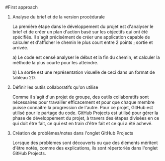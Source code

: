 #First approach

1. Analyse du brief et de la version procédurale

   La première étape dans le développement du projet est d'analyser le brief et de créer un plan d'action basé sur les objectifs qui ont été spécifiés. Il s'agit précisément de créer une application capable de calculer et d'afficher le chemin le plus court entre 2 points ; sortie et arrivée.

   a) Le code est censé analyser le début et la fin du chemin, et calculer la méthode la plus courte pour les atteindre.

   b) La sortie est une représentation visuelle de ceci dans un format de tableau 2D.

2. Définir les outils collaboratifs qu'on utilise

   Comme il s'agit d'un projet de groupe, des outils collaboratifs sont nécessaires pour travailler efficacement et pour que chaque membre puisse connaître la progression de l'autre. Pour ce projet, GitHub est utilisé pour le partage du code.
   GitHub Projects est utilisé pour gérer la phase de développement du projet, à travers des étapes divisées en ce qui doit être fait, ce qui est en train d'être fait et ce qui a été achevé.

3. Création de problèmes/notes dans l'onglet GitHub Projects

   Lorsque des problèmes sont découverts ou que des éléments méritent d'être notés, comme des explications, ils sont répertoriés dans l'onglet GitHub Projects.
